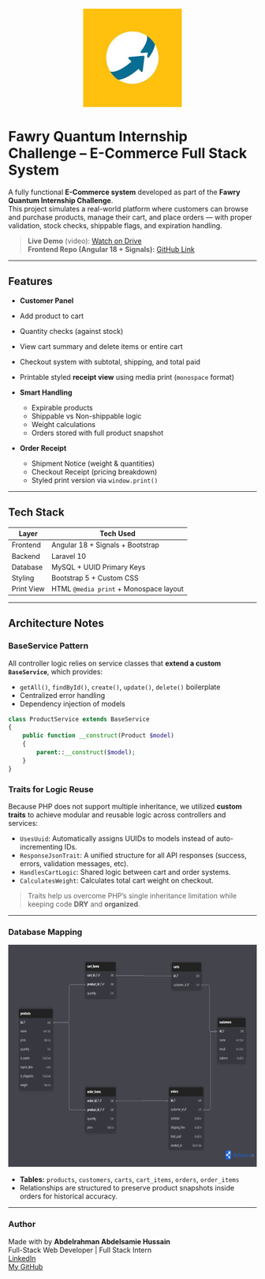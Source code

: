 <p align="center">
  <img src="./public/fawry.jpeg" alt="Fawry Logo" width="200"/>
</p>

# Fawry Quantum Internship Challenge – E-Commerce Full Stack System

A fully functional **E-Commerce system** developed as part of the **Fawry Quantum Internship Challenge**.  
This project simulates a real-world platform where customers can browse and purchase products, manage their cart, and place orders — with proper validation, stock checks, shippable flags, and expiration handling.

> **Live Demo** (video): [Watch on Drive](https://drive.google.com/file/d/1qwAuVCG-_7t_2X7wet-5HrVFhjkgBPzF/view?usp=sharing)  
> **Frontend Repo (Angular 18 + Signals):** [GitHub Link](https://github.com/abdelrahmanabdelsamie7/fawry-ui)

---

## Features

-  **Customer Panel**
  - Add product to cart
  - Quantity checks (against stock)
  - View cart summary and delete items or entire cart
  - Checkout system with subtotal, shipping, and total paid
  - Printable styled **receipt view** using media print (`monospace` format)

- **Smart Handling**
  - Expirable products
  - Shippable vs Non-shippable logic
  - Weight calculations
  - Orders stored with full product snapshot

- **Order Receipt**
  - Shipment Notice (weight & quantities)
  - Checkout Receipt (pricing breakdown)
  - Styled print version via `window.print()`

---

## Tech Stack

| Layer       | Tech Used                             |
|-------------|----------------------------------------|
| Frontend    | Angular 18 + Signals + Bootstrap       |
| Backend     | Laravel 10                             |
| Database    | MySQL + UUID Primary Keys              |
| Styling     | Bootstrap 5 + Custom CSS               |
| Print View  | HTML `@media print` + Monospace layout |

---

## Architecture Notes

### BaseService Pattern

All controller logic relies on service classes that **extend a custom `BaseService`**, which provides:
- `getAll()`, `findById()`, `create()`, `update()`, `delete()` boilerplate
- Centralized error handling
- Dependency injection of models

```php
class ProductService extends BaseService
{
    public function __construct(Product $model)
    {
        parent::__construct($model);
    }
}
```

### Traits for Logic Reuse

Because PHP does not support multiple inheritance, we utilized **custom traits** to achieve modular and reusable logic across controllers and services:

- `UsesUuid`: Automatically assigns UUIDs to models instead of auto-incrementing IDs.
- `ResponseJsonTrait`: A unified structure for all API responses (success, errors, validation messages, etc).
- `HandlesCartLogic`: Shared logic between cart and order systems.
- `CalculatesWeight`: Calculates total cart weight on checkout.

> Traits help us overcome PHP’s single inheritance limitation while keeping code **DRY** and **organized**.

---

### Database Mapping

<p align="center">
  <img src="./public/Fawry - Mapping DB.png" alt="Database Mapping" width="600" height="450"/>
</p>

- **Tables:** `products`, `customers`, `carts`, `cart_items`, `orders`, `order_items`
- Relationships are structured to preserve product snapshots inside orders for historical accuracy.

---

### Author

Made with by **Abdelrahman Abdelsamie Hussain**  
Full-Stack Web Developer | Full Stack Intern  
[LinkedIn](https://www.linkedin.com/in/abdelrahman-abdelsamie-hussain/)  
[My GitHub](https://github.com/abdelrahmanabdelsamie7)
